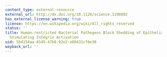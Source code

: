 ```yaml
---
content_type: external-resource
external_url: http://dx.doi.org/10.1126/science.1190892
has_external_license_warning: true
license: https://en.wikipedia.org/wiki/All_rights_reserved
status: ''
title: Human-restricted Bacterial Pathogens Block Shedding of Epithelial Cells by
  Stimulating Integrin Activation
uid: 5b4154aa-0145-47b0-92e2-e86431cf6e38
wayback_url: ''
---
```

